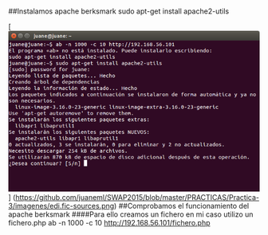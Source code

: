 #####
##Instalamos apache berksmark 
sudo apt-get install apache2-utils

[![Captura Install_ab](https://github.com/juaneml/SWAP2015/blob/master/PRACTICAS/Practica-4/imagenes/Install_ab.png)]
(https://github.com/juaneml/SWAP2015/blob/master/PRACTICAS/Practica-3/imagenes/edi.fic-sources.png)
##Comprobamos el funcionamiento del apache berksmark
####Para ello creamos un fichero en mi caso utilizo un fichero.php
ab -n 1000 -c 10 http://192.168.56.101/fichero.php


